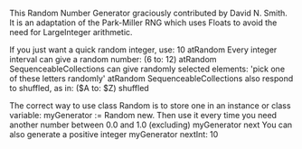 This Random Number Generator graciously contributed by David N. Smith.  It is an adaptation of the Park-Miller RNG which uses Floats to avoid the need for LargeInteger arithmetic.

If you just want a quick random integer, use:
		10 atRandom
Every integer interval can give a random number:
		(6 to: 12) atRandom
SequenceableCollections can give randomly selected elements:
		'pick one of these letters randomly' atRandom
SequenceableCollections also respond to shuffled, as in:
		($A to: $Z) shuffled

The correct way to use class Random is to store one in an instance or class variable:
		myGenerator := Random new.
Then use it every time you need another number between 0.0 and 1.0 (excluding)
		myGenerator next
You can also generate a positive integer
		myGenerator nextInt: 10